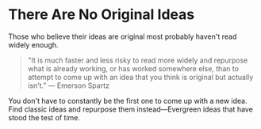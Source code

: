 # There Are No Original Ideas

Those who believe their ideas are original most probably haven't read widely enough.

> "It is much faster and less risky to read more widely and repurpose what is already working, or has worked somewhere else, than to attempt to come up with an idea that you think is original but actually isn’t.” — Emerson Spartz

You don't have to constantly be the first one to come up with a new idea. Find classic ideas and repurpose them instead—Evergreen ideas that have stood the test of time.